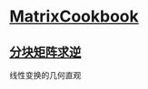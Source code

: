 # [MatrixCookbook](https://www.math.uwaterloo.ca/~hwolkowi/matrixcookbook.pdf)

## [分块矩阵求逆](https://www.zhihu.com/question/47760591)



线性变换的几何直观

